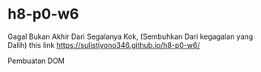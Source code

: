# h8-p0-w6
Gagal Bukan Akhir Dari Segalanya Kok, (Sembuhkan Dari kegagalan yang Dalih)
this link https://sulistiyono346.github.io/h8-p0-w6/

Pembuatan DOM
